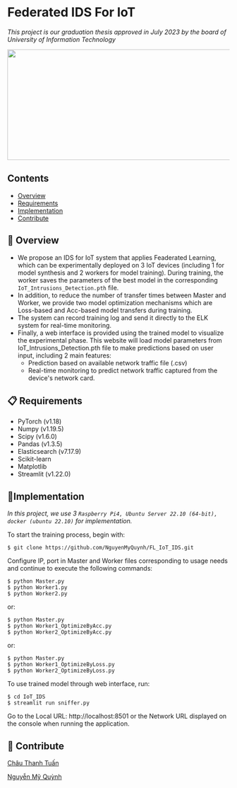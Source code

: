 
# Federated IDS For IoT  
<i> This project is our graduation thesis approved in July 2023 by the board of University of Information Technology </i>

<a href="https://nc.uit.edu.vn/">
<p align="center">
  <img width="600" height="250" src="https://nc.uit.edu.vn/wp-content/uploads/2019/08/logoncuit-2.png">
</p>
</a>

## Contents

- [Overview](#-overview)
- [Requirements](#-requirements)
- [Implementation](#-implementation)
- [Contribute](#-contribute)


## 📖 Overview
- We propose an IDS for IoT system that applies Feaderated Learning, which can be experimentally deployed on 3 IoT devices (including 1 for model synthesis and 2 workers for model training). During training, the worker saves the parameters of the best model in the corresponding `IoT_Intrusions_Detection.pth` file.
- In addition, to reduce the number of transfer times between Master and Worker, we provide two model optimization mechanisms which are Loss-based and Acc-based model transfers during training.
- The system can record training log and send it directly to the ELK system for real-time monitoring.
- Finally, a web interface is provided using the trained model to visualize the experimental phase. This website will load model parameters from IoT_Intrusions_Detection.pth file to make predictions based on user input, including 2 main features:
    - Prediction based on available network traffic file (.csv)
    - Real-time monitoring to predict network traffic captured from the device's network card.


## 📋 Requirements
  - PyTorch (v1.18)
  - Numpy (v1.19.5)
  - Scipy (v1.6.0)
  - Pandas (v1.3.5)
  - Elasticsearch (v7.17.9)
  - Scikit-learn
  - Matplotlib
  - Streamlit (v1.22.0)


## 🎉Implementation

<i>In this project, we use 3 `Raspberry Pi4, Ubuntu Server 22.10 (64-bit), docker (ubuntu 22.10)` for implementation.</i>

To start the training process, begin with:
```
$ git clone https://github.com/NguyenMyQuynh/FL_IoT_IDS.git
```
Configure IP, port in Master and Worker files corresponding to usage needs and continue to execute the following commands:
```
$ python Master.py 
$ python Worker1.py
$ python Worker2.py
```
or:
```
$ python Master.py 
$ python Worker1_OptimizeByAcc.py
$ python Worker2_OptimizeByAcc.py
```
or:
```
$ python Master.py 
$ python Worker1_OptimizeByLoss.py
$ python Worker2_OptimizeByLoss.py
```
To use trained model through web interface, run:
```
$ cd IoT_IDS
$ streamlit run sniffer.py
```
Go to the Local URL: http://localhost:8501 or the Network URL displayed on the console when running the application.

## 👏 Contribute

  <a href="https://github.com/ChauThanhTuan">Châu Thanh Tuấn</a>

  <a href="https://github.com/NguyenMyQuynh">Nguyễn Mỹ Quỳnh</a>



